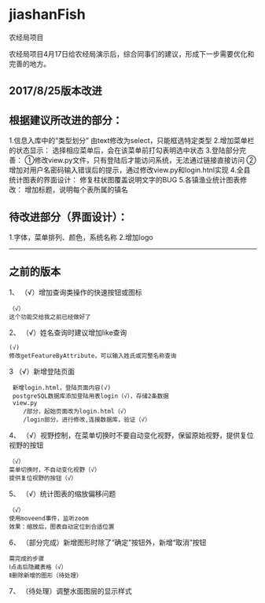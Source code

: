 ﻿# jiashanFish
农经局项目

农经局项目4月17日给农经局演示后，综合同事们的建议，形成下一步需要优化和完善的地方。


2017/8/25版本改进
-----------------------------------------
根据建议所改进的部分：
-------------------------------

1.信息入库中的“类型划分”
      由text修改为select，只能框选特定类型
2.增加菜单栏的状态显示：
      选择相应菜单后，会在该菜单前打勾表明选中状态
3.登陆部分完善：
      ①修改view.py文件，只有登陆后才能访问系统，无法通过链接直接访问
      ②增加对用户名密码输入错误后的提示，通过修改view.py和login.htnl实现
4.全县统计图表的界面设计：
      修复柱状图覆盖说明文字的BUG
5.各镇渔业统计图表修改：
      增加标题，说明每个表所属的镇名

待改进部分（界面设计）：
--------------------------------

1.字体，菜单排列、颜色，系统名称
2.增加logo

---------------------------------------------------
之前的版本
------------------------------------------------------
1、 （√）增加查询类操作的快速按钮或图标

    （√）
    这个功能交给我之前已经做好了

2、 （√）姓名查询时建议增加like查询

    (√)
    修改getFeatureByAttribute，可以输入姓氏或完整名称查询

3  （√）新增登陆页面

     新增login.html，登陆页面内容(√)
     postgreSQL数据库添加登陆用表login（√），存储2条数据
     view.py 
        /部分，起始页面改为login.html（√）
        /login部分，进行修改,连接数据库，验证（√）

     

4、 （√）视野控制，在菜单切换时不要自动变化视野，保留原始视野，提供复位视野的按钮

    （√）
    菜单切换时，不自动变化视野（√）
    提供复位视野的按钮（√）

5、 （√）统计图表的缩放偏移问题

    （√）
    使用moveend事件，监听zoom
    效果：缩放后，图表自动定位到合适位置
    

6、 （部分完成）新增图形时除了“确定”按钮外，新增“取消”按钮
    
    需完成的步骤
    Ⅰ点击后隐藏表格（√）
    Ⅱ删除新增的图形（待处理）
    
7、 （待处理）调整水面图层的显示样式


    
    
    